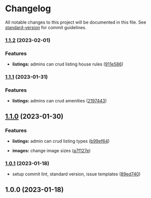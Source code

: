 # Changelog

All notable changes to this project will be documented in this file. See [standard-version](https://github.com/conventional-changelog/standard-version) for commit guidelines.

### [1.1.2](https://github.com/Bankole2000/cp-frontend/compare/v1.1.1...v1.1.2) (2023-02-01)


### Features

* **listings:** admins can crud listing house rules ([911e586](https://github.com/Bankole2000/cp-frontend/commits/911e5862cd131ec179b48d76034bf67c5f6f98b5))

### [1.1.1](https://github.com/Bankole2000/cp-frontend/compare/v1.1.0...v1.1.1) (2023-01-31)


### Features

* **listings:** admins can crud amenities ([2197443](https://github.com/Bankole2000/cp-frontend/commits/219744378482c27a84db7c2b441971212aa5b2bc))

## [1.1.0](https://github.com/Bankole2000/cp-frontend/compare/v1.0.1...v1.1.0) (2023-01-30)


### Features

* **listings:** admin can crud listing types ([b99ef64](https://github.com/Bankole2000/cp-frontend/commits/b99ef6456a5080d5e790a3c83e2ff8ff1a36968b))


* **images:** change image sizes ([a7f127e](https://github.com/Bankole2000/cp-frontend/commits/a7f127e22ec3eaf13edc6ae7defd4573a5251714))

### [1.0.1](https://github.com/Bankole2000/cp-frontend/compare/v1.0.0...v1.0.1) (2023-01-18)


* setup commit lint, standard version, issue templates ([89ed740](https://github.com/Bankole2000/cp-frontend/commits/89ed7405b81b2bb1d1d97a70a0f5876748a45925))

## 1.0.0 (2023-01-18)

